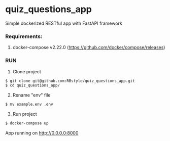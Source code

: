 # quiz_questions_app
Simple dockerized RESTful app with FastAPI framework
### Requirements:

1. docker-compose v2.22.0 (https://github.com/docker/compose/releases)
 
### RUN
1. Clone project
```bash
$ git clone git@github.com:RBstyle/quiz_questions_app.git
$ cd quiz_questions_app/
```
2. Rename "env" file
```bash
$ mv example.env .env
```
3. Run project
```bash
$ docker-compose up
```
App running on http://0.0.0.0:8000